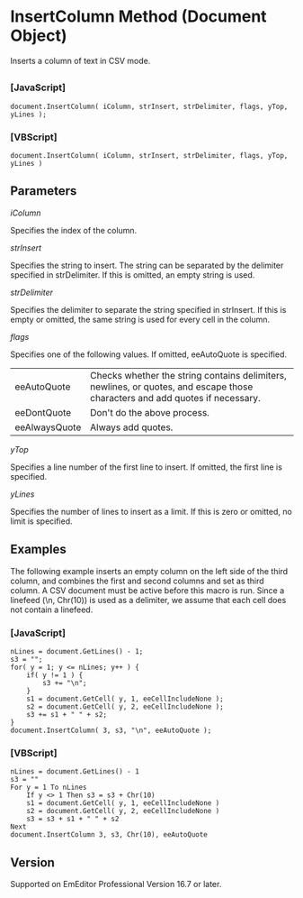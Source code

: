 # InsertColumn Method (Document Object)

Inserts a column of text in CSV mode.

## 

### \[JavaScript\]

```
document.InsertColumn( iColumn, strInsert, strDelimiter, flags, yTop, yLines );
```

### \[VBScript\]

```
document.InsertColumn( iColumn, strInsert, strDelimiter, flags, yTop, yLines )
```

## Parameters

_iColumn_

Specifies the index of the column.

_strInsert_

Specifies the string to insert. The string can be separated by the delimiter specified in strDelimiter. If this is omitted, an empty string is used.

_strDelimiter_

Specifies the delimiter to separate the string specified in strInsert. If this is empty or omitted, the same string is used for every cell in the column.

_flags_

Specifies one of the following values. If omitted, eeAutoQuote is specified.

|     |     |
| --- | --- |
| eeAutoQuote | Checks whether the string contains delimiters, newlines, or quotes, and escape those characters and add quotes if necessary. |
| eeDontQuote | Don't do the above process. |
| eeAlwaysQuote | Always add quotes. |

_yTop_

Specifies a line number of the first line to insert. If omitted, the first line is specified.

_yLines_

Specifies the number of lines to insert as a limit. If this is zero or omitted, no limit is specified.

## Examples

The following example inserts an empty column on the left side of the third column, and combines the first and second columns and set as third column. A CSV document must be active before this macro is run. Since a linefeed (\\n, Chr(10)) is used as a delimiter, we assume that each cell does not contain a linefeed.

### \[JavaScript\]

```
nLines = document.GetLines() - 1;
s3 = "";
for( y = 1; y <= nLines; y++ ) {
	if( y != 1 ) {
		s3 += "\n";
	}
	s1 = document.GetCell( y, 1, eeCellIncludeNone );
	s2 = document.GetCell( y, 2, eeCellIncludeNone );
	s3 += s1 + " " + s2;
}
document.InsertColumn( 3, s3, "\n", eeAutoQuote );
```

### \[VBScript\]

```
nLines = document.GetLines() - 1
s3 = ""
For y = 1 To nLines
	If y <> 1 Then s3 = s3 + Chr(10)
	s1 = document.GetCell( y, 1, eeCellIncludeNone )
	s2 = document.GetCell( y, 2, eeCellIncludeNone )
	s3 = s3 + s1 + " " + s2
Next
document.InsertColumn 3, s3, Chr(10), eeAutoQuote
```

## Version

Supported on EmEditor Professional Version 16.7 or later.
